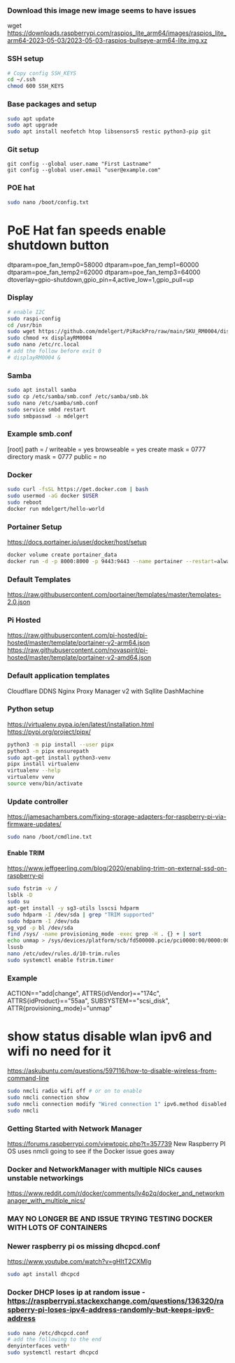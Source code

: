 ### Download this image new image seems to have issues
wget https://downloads.raspberrypi.com/raspios_lite_arm64/images/raspios_lite_arm64-2023-05-03/2023-05-03-raspios-bullseye-arm64-lite.img.xz

### SSH setup
```bash
# Copy config SSH_KEYS
cd ~/.ssh
chmod 600 SSH_KEYS
```

### Base packages and setup
```bash
sudo apt update
sudo apt upgrade
sudo apt install neofetch htop libsensors5 restic python3-pip git
```

### Git setup
```
git config --global user.name "First Lastname"
git config --global user.email "user@example.com"
```

### POE hat
```bash
sudo nano /boot/config.txt
```

# PoE Hat fan speeds enable shutdown button
dtparam=poe_fan_temp0=58000
dtparam=poe_fan_temp1=60000
dtparam=poe_fan_temp2=62000
dtparam=poe_fan_temp3=64000
dtoverlay=gpio-shutdown,gpio_pin=4,active_low=1,gpio_pull=up

### Display
```bash
# enable I2C
sudo raspi-config 
cd /usr/bin
sudo wget https://github.com/mdelgert/PiRackPro/raw/main/SKU_RM0004/displayRM0004
sudo chmod +x displayRM0004
sudo nano /etc/rc.local 
# add the follow before exit 0
# displayRM0004 &
```

### Samba
```bash
sudo apt install samba
sudo cp /etc/samba/smb.conf /etc/samba/smb.bk
sudo nano /etc/samba/smb.conf
sudo service smbd restart
sudo smbpasswd -a mdelgert
```

### Example smb.conf
[root]
   path = /
   writeable = yes
   browseable = yes
   create mask = 0777
   directory mask = 0777
   public = no

### Docker
```bash
sudo curl -fsSL https://get.docker.com | bash
sudo usermod -aG docker $USER
sudo reboot
docker run mdelgert/hello-world
```

### Portainer Setup
https://docs.portainer.io/user/docker/host/setup
```bash
docker volume create portainer_data
docker run -d -p 8000:8000 -p 9443:9443 --name portainer --restart=always -v /var/run/docker.sock:/var/run/docker.sock -v portainer_data:/data portainer/portainer-ee:latest
```

### Default Templates
https://raw.githubusercontent.com/portainer/templates/master/templates-2.0.json

### Pi Hosted
https://raw.githubusercontent.com/pi-hosted/pi-hosted/master/template/portainer-v2-arm64.json
https://raw.githubusercontent.com/novaspirit/pi-hosted/master/template/portainer-v2-amd64.json

### Default application templates
Cloudflare DDNS
Nginx Proxy Manager v2 with Sqllite
DashMachine 

### Python setup
https://virtualenv.pypa.io/en/latest/installation.html
https://pypi.org/project/pipx/

```bash
python3 -m pip install --user pipx
python3 -m pipx ensurepath
sudo apt-get install python3-venv
pipx install virtualenv
virtualenv --help
virtualenv venv
source venv/bin/activate
```

### Update controller
https://jamesachambers.com/fixing-storage-adapters-for-raspberry-pi-via-firmware-updates/
```bash
sudo nano /boot/cmdline.txt
```

#### Enable TRIM
https://www.jeffgeerling.com/blog/2020/enabling-trim-on-external-ssd-on-raspberry-pi

```bash
sudo fstrim -v /
lsblk -D
sudo su
apt-get install -y sg3-utils lsscsi hdparm
sudo hdparm -I /dev/sda | grep "TRIM supported"
sudo hdparm -I /dev/sda
sg_vpd -p bl /dev/sda
find /sys/ -name provisioning_mode -exec grep -H . {} + | sort
echo unmap > /sys/devices/platform/scb/fd500000.pcie/pci0000:00/0000:00:00.0/0000:01:00.0/usb2/2-2/2-2:1.0/host0/target0:0:0/0:0:0:0/scsi_disk/0:0:0:0/provisioning_mode
lsusb
nano /etc/udev/rules.d/10-trim.rules
sudo systemctl enable fstrim.timer
```

### Example
ACTION=="add|change", ATTRS{idVendor}=="174c", ATTRS{idProduct}=="55aa", SUBSYSTEM=="scsi_disk", ATTR{provisioning_mode}="unmap"

# show status disable wlan ipv6 and wifi no need for it
https://askubuntu.com/questions/597116/how-to-disable-wireless-from-command-line
```bash
sudo nmcli radio wifi off # or on to enable
sudo nmcli connection show
sudo nmcli connection modify "Wired connection 1" ipv6.method disabled
sudo nmcli
```

### Getting Started with Network Manager
https://forums.raspberrypi.com/viewtopic.php?t=357739
New Raspberry PI OS uses nmcli going to see if the Docker issue goes away

### Docker and NetworkManager with multiple NICs causes unstable networkings
https://www.reddit.com/r/docker/comments/lv4p2q/docker_and_networkmanager_with_multiple_nics/

### MAY NO LONGER BE AND ISSUE TRYING TESTING DOCKER WITH LOTS OF CONTAINERS ####################################################

### Newer raspberry pi os missing dhcpcd.conf
https://www.youtube.com/watch?v=gHItT2CXMlg
```bash
sudo apt install dhcpcd
```

### Docker DHCP loses ip at random issue - https://raspberrypi.stackexchange.com/questions/136320/raspberry-pi-loses-ipv4-address-randomly-but-keeps-ipv6-address
```bash
sudo nano /etc/dhcpcd.conf
# add the following to the end
denyinterfaces veth*
sudo systemctl restart dhcpcd
```